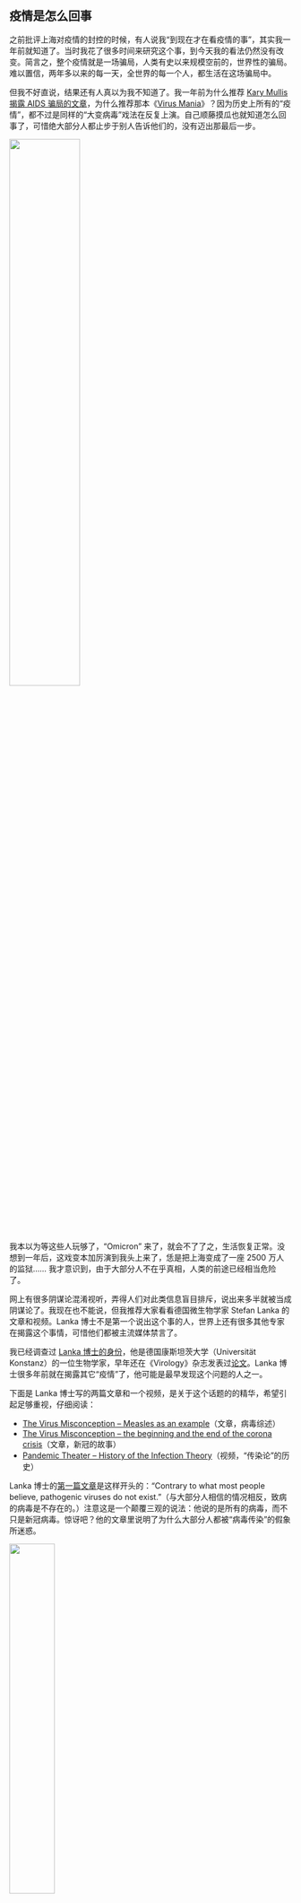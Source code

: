 <div class="inner">
<h2>疫情是怎么回事</h2>
<p>之前批评上海对疫情的封控的时候，有人说我“到现在才在看疫情的事”，其实我一年前就知道了。当时我花了很多时间来研究这个事，到今天我的看法仍然没有改变。简言之，整个疫情就是一场骗局，人类有史以来规模空前的，世界性的骗局。难以置信，两年多以来的每一天，全世界的每一个人，都生活在这场骗局中。</p>
<p>但我不好直说，结果还有人真以为我不知道了。我一年前为什么推荐 <a href="http://www.virusmyth.com/aids/hiv/kmdancing.htm">Kary Mullis 揭露 AIDS 骗局的文章</a>，为什么推荐那本《<a href="https://www.amazon.com/Virus-Mania-Continually-Epidemics-Billion-Dollar/dp/1425114679">Virus Mania</a>》？因为历史上所有的“疫情”，都不过是同样的“大变病毒”戏法在反复上演。自己顺藤摸瓜也就知道怎么回事了，可惜绝大部分人都止步于别人告诉他们的，没有迈出那最后一步。</p>
<p><img src="https://www.yinwang.org/images/hat-trick.jpg" width="50%" /></p>
<p>我本以为等这些人玩够了，“Omicron” 来了，就会不了了之，生活恢复正常。没想到一年后，这戏变本加厉演到我头上来了，恁是把上海变成了一座 2500 万人的监狱…… 我才意识到，由于大部分人不在乎真相，人类的前途已经相当危险了。</p>
<p>网上有很多阴谋论混淆视听，弄得人们对此类信息盲目排斥，说出来多半就被当成阴谋论了。我现在也不能说，但我推荐大家看看德国微生物学家 Stefan Lanka 的文章和视频。Lanka 博士不是第一个说出这个事的人，世界上还有很多其他专家在揭露这个事情，可惜他们都被主流媒体禁言了。</p>
<p>我已经调查过 <a href="https://www.researchgate.net/profile/Stefan-Lanka">Lanka 博士的身份</a>，他是德国康斯坦茨大学（Universität Konstanz）的一位生物学家，早年还在《Virology》杂志发表过<a href="https://www.sciencedirect.com/science/article/abs/pii/S004268228371189X#!">论文</a>。Lanka 博士很多年前就在揭露其它“疫情”了，他可能是最早发现这个问题的人之一。</p>
<p>下面是 Lanka 博士写的两篇文章和一个视频，是关于这个话题的的精华，希望引起足够重视，仔细阅读：</p>
<ul>
<li><a href="https://wissenschafftplus.de/uploads/article/wissenschafftplus-the-virus-misconception-part-1.pdf">The Virus Misconception – Measles as an example</a>（文章，病毒综述）</li>
<li><a href="https://wissenschafftplus.de/uploads/article/wissenschafftplus-the-virus-misconception-part-2.pdf">The Virus Misconception – the beginning and the end of the corona crisis</a>（文章，新冠的故事）</li>
<li><a href="https://odysee.com/@halloftruth:c/dr-stefan-lanka-pandemic-theater-the-history-of-the-infection-theory:7">Pandemic Theater – History of the Infection Theory</a>（视频，“传染论”的历史）</li>
</ul>
<p>Lanka 博士的<a href="https://wissenschafftplus.de/uploads/article/wissenschafftplus-the-virus-misconception-part-1.pdf">第一篇文章</a>是这样开头的：“Contrary to what most people believe, pathogenic viruses do not exist.”（与大部分人相信的情况相反，致病的病毒是不存在的。）注意这是一个颠覆三观的说法：他说的是所有的病毒，而不只是新冠病毒。惊讶吧？他的文章里说明了为什么大部分人都被“病毒传染”的假象所迷惑。</p>
<p><img src="https://www.yinwang.org/images/lanka-text1.jpg" width="40%" /></p>
<p>在后面一节，他写道：“病毒从来没有被真正意义地分离（isolate）出来过，从来没有被完整地照相，按照生物化学的方法解析为一个完整的，独一无二的结构…… 大部分的照片显示的只是电脑模型合成的图片。”</p>
<p><img src="https://www.yinwang.org/images/lanka-text2.jpg" width="56%" /></p>
<p>他指出，病毒学的研究往往缺乏对比实验，所以无法确定因果关系，无法证明“这个病毒导致了这个病”，然而他们却让人们以为结论就是那样。所谓的“病毒基因测序”，也只是拿一些死亡细胞的遗传物质碎片，按照人造的“理论模型”拼起来，中间还可能填充很多人造的数据，并不是现实而完整的病毒基因。所以研究了一百多年，“病毒”这个概念仍然只存在于人们的想象中，从未从真实的病人身上获取并看见病毒。</p>
<p><img src="https://www.yinwang.org/images/lanka-diagram1.jpg" width="70%" /></p>
<p><img src="https://www.yinwang.org/images/lanka-diagram2.jpg" width="70%" /></p>
<p><a href="https://wissenschafftplus.de/uploads/article/wissenschafftplus-the-virus-misconception-part-2.pdf">第二篇文章</a>，Lanka 博士详细讲述了 COVID-19 相关的内容，包括起因，病毒分离，核酸测试的问题等。问题和第一篇文章指出的类似，但多了很多具体的细节。这个我最好不多说了，自己看看吧。</p>
<p><a href="https://odysee.com/@halloftruth:c/dr-stefan-lanka-pandemic-theater-the-history-of-the-infection-theory:7">第三个视频</a>，Lanka 博士引经据典地指出，从古到今所有的“疫情”都是戏，是用来为政治目的服务的。使用虚假的所谓“科学结论”，错误的数据统计方式，让人们相信“病毒”的存在，制造“疫情爆发”的假象，利用人们的恐惧，打着“保护人民健康”的旗子，就可以为所欲为，比如关闭商业，工厂和交通，剥夺人们的人身自由，制造饥荒，强迫人们接受有毒的药物等。这种事情不是一次两次了，而是几百年来反复上演的剧本。</p>
<p>当然以上这些都不是我自己的发现，它们也可能有误，但 Lanka 博士解释了这一切背后的原理和历史。在参考多位专家的看法之后，我觉得他的说法比较符合我所看到的现实，而且行文清晰，所以我觉得值得推荐。我觉得每个人都应该直接看他的文章和视频，认真理解他在说什么，采集多方面的信息来核实这些说法，而不是似是而非，道听途说。</p>
<p>这就是 Lanka 博士教给我的最重要的知识，也是我从本次疫情得到的最大收获。要不是 COVID-19 闹得这么大，持续时间如此之长，我还真不会去看这些东西，也许就这样一辈子被骗下去了。真是因祸得福！</p>
<p>当人们还在每天关注病例数，担心自己被传染，着急去打疫苗，被各种谣言和阴谋论迷惑，当美国说病毒是中国造的，中国说病毒是美国造的…… 我这个知道病毒不存在的人，其实一直把这些当成戏在看。</p>
<p>另外还有一个叫 <a href="https://drsambailey.com/">Samantha Bailey</a> 的新西兰医生，做了挺多视频，我觉得讲得很好。她也是《<a href="https://www.amazon.com/Virus-Mania-Continually-Epidemics-Billion-Dollar/dp/1425114679">Virus Mania</a>》的作者之一。这本书是很好的资料，里面的信息都来自一些尊重科学的专家，而不是民科或阴谋论者。它详细揭露了历史上多个类似的病毒骗局，包括 COVID-19，AIDS，猪流感，禽流感，西班牙流感，麻疹，小儿麻痹症，丙肝，宫颈癌，SARS，疯牛病…… 别误解了，虽然这些病可能是存在症状的，但却从未科学地证明过它们是由病毒引起的传染病。它们可能根本就不传染，却被歪曲为传染的，进而制造出“疫情”来。</p>
<p><img src="https://www.yinwang.org/images/virus-mania.jpg" width="36%" /></p>
<p>当然，持类似观点的专家远远不止他们两个，但他们全都被主流媒体禁言了，连号称“言论自由”的西方媒体都是如此。Twitter，YouTube…… 都在大规模地过滤信息，以至于全世界大部分人都被蒙蔽。你明白这是什么性质和规模的事情吗？此类视频都已经被 YouTube 等网站过滤或删除，绝对不会通过社交媒体推送到你面前。如果要查询，最好使用搜索引擎，或者访问 Odysee 等不受言论控制的视频网站。</p>
<p>下面是其他一些我觉得不错的揭露 COVID-19 骗局的资源，这些信息都来自医学家和医生：</p>
<ul>
<li><a href="https://rumble.com/vbui0n-asktheexpert-by-oracle-films.html">AskTheExpert by Oracle Films</a></li>
<li><a href="https://www.doctors4covidethics.org/">Doctors for Covid Ethics</a></li>
</ul>
<p>有人觉得这些信息很阴暗，可是知道了这些之后，我的世界观和人生观从此改变了，变得更加安心，更加尊重自然。那么多所谓“威胁全人类的病毒”，原来都是假的。对人类最大的威胁，其实是谎言。人体是大自然的杰作，我们应该使用自然的方式维护它的健康，与自然和谐相处，保护它不被伪科学伤害。</p>
<p>（由于网络言论控制不可预料，本文随时可能消失，请喜欢它的人做好备份。转发请完整拷贝内容，不要只给链接。）</p>
</div>
<!--
<div class="ad-banner" style="margin-top: 5px">
<script async src="//pagead2.googlesyndication.com/pagead/js/adsbygoogle.js"></script>
<ins class="adsbygoogle"
                    style="display:inline-block;width:100%;height:90px"
                    data-ad-client="ca-pub-1331524016319584"
                    data-ad-slot="6657867155"></ins>
<script>(adsbygoogle = window.adsbygoogle || []).push({});</script>
</div>
<script data-ad-client="ca-pub-1331524016319584" async
            src="https://pagead2.googlesyndication.com/pagead/js/adsbygoogle.js">
</script>
        -->
    